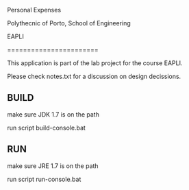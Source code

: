 Personal Expenses

Polythecnic of Porto, School of Engineering

EAPLI 

=======================

This application is part of the lab project for the course EAPLI.

Please check notes.txt for a discussion on design decissions.

BUILD
------

make sure JDK 1.7 is on the path

run script build-console.bat


RUN
------

make sure JRE 1.7 is on the path

run script run-console.bat